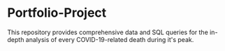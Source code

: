 # Portfolio-Project
This repository provides comprehensive data and SQL queries for the in-depth analysis of every COVID-19-related death during it's peak.
